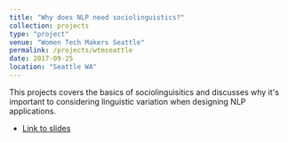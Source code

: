 ```yaml
---
title: "Why does NLP need sociolinguistics?"
collection: projects
type: "project"
venue: "Women Tech Makers Seattle"
permalink: /projects/wtmseattle
date: 2017-09-25
location: "Seattle WA"
---
```


This projects covers the basics of sociolinguisitics and discusses why it's important to considering linguistic variation when designing NLP applications.

* [Link to slides](https://docs.google.com/presentation/d/1iQF2OWoQ1XkJFejziYQP9B34JnT_Jqs4FOtKhEUDiDc/)
